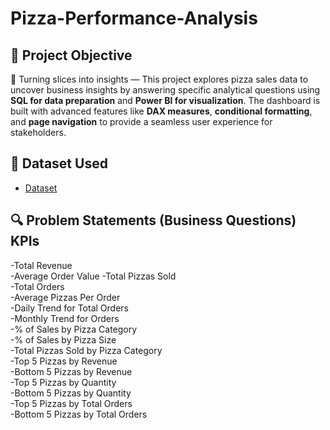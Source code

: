 # Pizza-Performance-Analysis

## 🎯 Project Objective
🍕 Turning slices into insights — This project explores pizza sales data to uncover business insights by answering specific analytical questions using **SQL for data preparation** and **Power BI for visualization**. The dashboard is built with advanced features like **DAX measures**, **conditional formatting**, and **page navigation** to provide a seamless user experience for stakeholders.

## 📁 Dataset Used
- <a href="https://github.com/Raghunath-analytics/Pizza-Performance-Analysis/blob/main/pizza_sales.csv">Dataset</a>

## 🔍 Problem Statements (Business Questions) KPIs

 -Total Revenue  
 -Average Order Value
 -Total Pizzas Sold  
 -Total Orders  
 -Average Pizzas Per Order  
 -Daily Trend for Total Orders  
 -Monthly Trend for Orders  
 -% of Sales by Pizza Category  
 -% of Sales by Pizza Size  
 -Total Pizzas Sold by Pizza Category  
 -Top 5 Pizzas by Revenue  
 -Bottom 5 Pizzas by Revenue  
 -Top 5 Pizzas by Quantity  
 -Bottom 5 Pizzas by Quantity  
 -Top 5 Pizzas by Total Orders  
 -Bottom 5 Pizzas by Total Orders  

